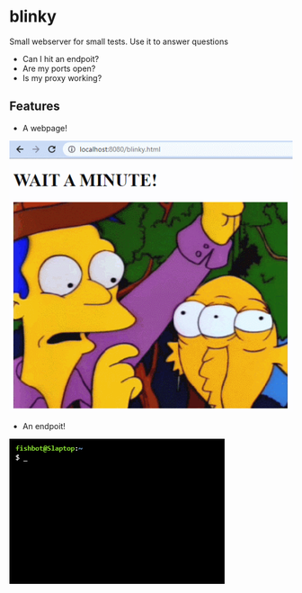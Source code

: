 # blinky

Small webserver for small tests. Use it to answer questions
- Can I hit an endpoit?
- Are my ports open?
- Is my proxy working?

## Features
- A webpage!

![blinking](./public/blinking.gif)

- An endpoit!

![get_blinky](./public/get_blinky.gif)